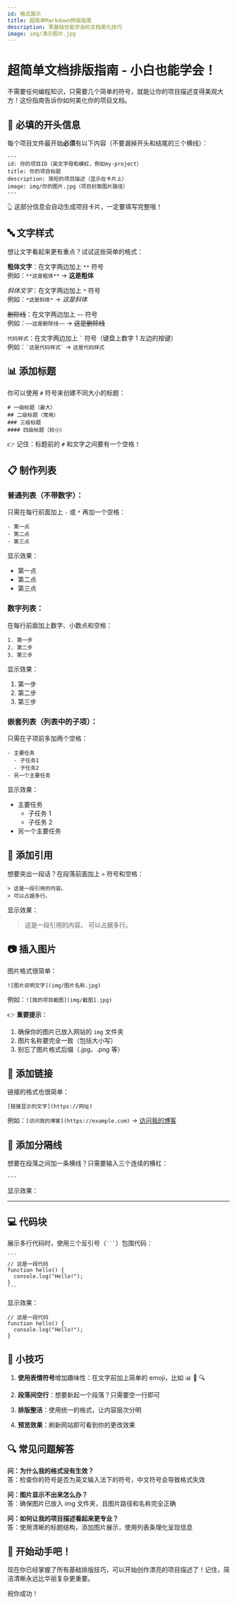 ```yaml
---
id: 格式展示
title: 超简单Markdown排版指南
description: 零基础也能学会的文档美化技巧
image: img/演示图片.jpg
---
```


# 超简单文档排版指南 - 小白也能学会！

不需要任何编程知识，只需要几个简单的符号，就能让你的项目描述变得美观大方！这份指南告诉你如何美化你的项目文档。

## 📝 必填的开头信息

每个项目文件最开始**必须**有以下内容（不要漏掉开头和结尾的三个横线）：

```
---
id: 你的项目ID（英文字母和横杠，例如my-project）
title: 你的项目标题
description: 简短的项目描述（显示在卡片上）
image: img/你的图片.jpg（项目封面图片路径）
---
```

👆 这部分信息会自动生成项目卡片，一定要填写完整哦！

## 🔤 文字样式

想让文字看起来更有重点？试试这些简单的格式：

**粗体文字**：在文字两边加上 `**` 符号  
例如：`**这是粗体**` → **这是粗体**

_斜体文字_：在文字两边加上 `*` 符号  
例如：`*这是斜体*` → _这是斜体_

~~删除线~~：在文字两边加上 `~~` 符号  
例如：`~~这是删除线~~` → ~~这是删除线~~

`代码样式`：在文字两边加上 `` ` `` 符号（键盘上数字 1 左边的按键）  
例如：`` `这是代码样式` `` → `这是代码样式`

## 📊 添加标题

你可以使用 `#` 符号来创建不同大小的标题：

```
# 一级标题（最大）
## 二级标题（常用）
### 三级标题
#### 四级标题（较小）
```

👉 记住：标题前的 `#` 和文字之间要有一个空格！

## 📋 制作列表

### 普通列表（不带数字）：

只需在每行前面加上 `-` 或 `*` 再加一个空格：

```
- 第一点
- 第二点
- 第三点
```

显示效果：

- 第一点
- 第二点
- 第三点

### 数字列表：

在每行前面加上数字、小数点和空格：

```
1. 第一步
2. 第二步
3. 第三步
```

显示效果：

1. 第一步
2. 第二步
3. 第三步

### 嵌套列表（列表中的子项）：

只需在子项前多加两个空格：

```
- 主要任务
  - 子任务1
  - 子任务2
- 另一个主要任务
```

显示效果：

- 主要任务
  - 子任务 1
  - 子任务 2
- 另一个主要任务

## 💬 添加引用

想要突出一段话？在段落前面加上 `>` 符号和空格：

```
> 这是一段引用的内容。
> 可以占据多行。
```

显示效果：

> 这是一段引用的内容。
> 可以占据多行。

## 📷 插入图片

图片格式很简单：

```
![图片说明文字](img/图片名称.jpg)
```

例如：`![我的项目截图](img/截图1.jpg)`

👉 **重要提示**：

1. 确保你的图片已放入网站的 `img` 文件夹
2. 图片名称要完全一致（包括大小写）
3. 别忘了图片格式后缀（.jpg、.png 等）

## 🔗 添加链接

链接的格式也很简单：

```
[链接显示的文字](https://网址)
```

例如：`[访问我的博客](https://example.com)` → [访问我的博客](https://example.com)

## 📏 添加分隔线

想要在段落之间加一条横线？只需要输入三个连续的横杠：

```
---
```

显示效果：

---

## 💻 代码块

展示多行代码时，使用三个反引号（` ``` `）包围代码：

````
```
// 这是一段代码
function hello() {
  console.log("Hello!");
}
```
````

显示效果：

```
// 这是一段代码
function hello() {
  console.log("Hello!");
}
```

## 🎯 小技巧

1. **使用表情符号**增加趣味性：在文字前加上简单的 emoji，比如 📊 📝 🔍

2. **段落间空行**：想要新起一个段落？只需要空一行即可

3. **排版整洁**：使用统一的格式，让内容层次分明

4. **预览效果**：刷新网站即可看到你的更改效果

## 🔍 常见问题解答

**问：为什么我的格式没有生效？**  
答：检查你的符号是否为英文输入法下的符号，中文符号会导致格式失效

**问：图片显示不出来怎么办？**  
答：确保图片已放入 img 文件夹，且图片路径和名称完全正确

**问：如何让我的项目描述看起来更专业？**  
答：使用清晰的标题结构，添加图片展示，使用列表条理化呈现信息

## 🎉 开始动手吧！

现在你已经掌握了所有基础排版技巧，可以开始创作漂亮的项目描述了！记住，简洁清晰永远比华丽复杂更重要。

祝你成功！
